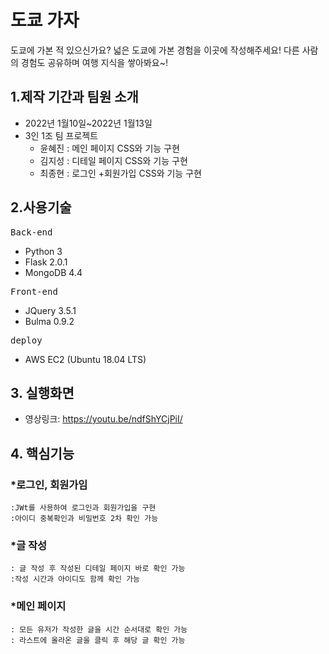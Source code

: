 # 도쿄 가자
도쿄에 가본 적 있으신가요? 넓은 도쿄에 가본 경험을 이곳에 작성해주세요! 
다른 사람의 경험도 공유하며 여행 지식을 쌓아봐요~!

## 1.제작 기간과 팀원 소개

* 2022년 1월10일~2022년 1월13일   
* 3인 1조 팀 프로젝트   
  * 윤혜진 : 메인 페이지 CSS와 기능 구현   
  * 김지성 : 디테일 페이지 CSS와 기능 구현   
  * 최종현 : 로그인 +회원가입 CSS와 기능 구현   
 
## 2.사용기술   
<pre>
Back-end
</pre>
* Python 3   
* Flask 2.0.1   
* MongoDB 4.4   
<pre>
Front-end
</pre>
* JQuery 3.5.1   
* Bulma 0.9.2   
<pre>
deploy
</pre>
* AWS EC2 (Ubuntu 18.04 LTS)   

## 3. 실행화면
* 영상링크: <https://youtu.be/ndfShYCjPiI/>

## 4. 핵심기능
### *로그인, 회원가임
    :JWt를 사용하여 로그인과 회원가입을 구현
    :아이디 중복확인과 비밀번호 2차 확인 가능
### *글 작성
    : 글 작성 후 작성된 디테일 페이지 바로 확인 가능
    :작성 시간과 아이디도 함께 확인 가능
### *메인 페이지
    : 모든 유저가 작성한 글을 시간 순서대로 확인 가능
    : 라스트에 올라온 글을 클릭 후 해당 글 확인 가능
